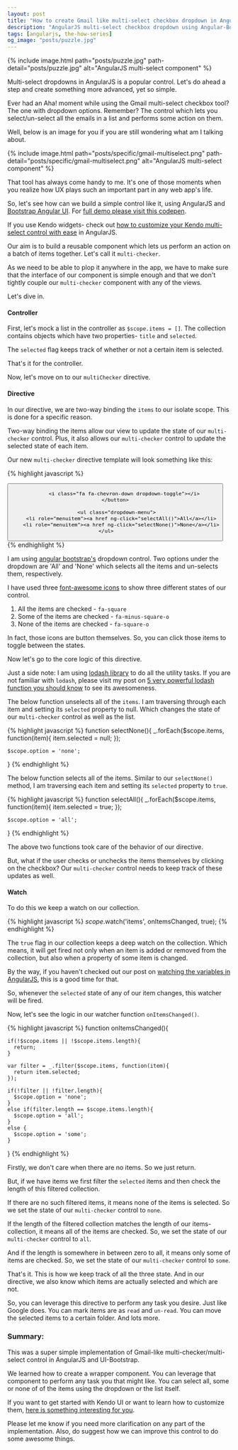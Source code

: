 ```yaml
---
layout: post
title: "How to create Gmail like multi-select checkbox dropdown in AngularJS?"
description: "AngularJS multi-select checkbox dropdown using Angular-Bootstrap. Super simple Gmail like multi-select component in AngularJS."
tags: [angularjs, the-how-series]
og_image: "posts/puzzle.jpg"
---
```


{% include image.html path="posts/puzzle.jpg" path-detail="posts/puzzle.jpg" alt="AngularJS multi-select component" %}

Multi-select dropdowns in AngularJS is a popular control. Let's do ahead a step and create something more advanced, yet so simple.

Ever had an Aha! moment while using the Gmail multi-select checkbox tool? The one with dropdown options. Remember? The control which lets you select/un-select all the emails in a list and performs some action on them.

Well, below is an image for you if you are still wondering what am I talking about.


{% include image.html path="posts/specific/gmail-multiselect.png" path-detail="posts/specific/gmail-multiselect.png" alt="AngularJS multi-select component" %}


That tool has always come handy to me. It's one of those moments when you realize how UX plays such an important part in any web app's life.

So, let's see how can we build a simple control like it, using AngularJS and [Bootstrap Angular UI](https://angular-ui.github.io/bootstrap/). For [full demo please visit this codepen](https://codepen.io/sharduul/pen/wqqGXy).

If you use Kendo widgets- check out [how to customize your Kendo multi-select control with ease](http://ngninja.com/posts/kendo-multi-select-widget) in AngularJS.

Our aim is to build a reusable component which lets us perform an action on a batch of items together. Let's call it `multi-checker`. 

As we need to be able to plop it anywhere in the app, we have to make sure that the interface of our component is simple enough and that we don't tightly couple our `multi-checker` component with any of the views.

Let's dive in.

#### Controller

First, let's mock a list in the controller as `$scope.items = []`. The collection contains objects which have two properties- `title` and `selected`.

The `selected` flag keeps track of whether or not a certain item is selected.

That's it for the controller.

Now, let's move on to our `multiChecker` directive.


#### Directive

In our directive, we are two-way binding the `items` to our isolate scope. This is done for a specific reason. 

Two-way binding the items allow our view to update the state of our `multi-checker` control. Plus, it also allows our `multi-checker` control to update the selected state of each item.

Our new `multi-checker` directive template will look something like this:


{% highlight javascript %}
<div class="btn-group" dropdown is-open="status.isopen">
    <button type="button" class="btn btn-default">
          <i class="fa fa-square" ng-if="option == 'all'" ng-click="selectNone()"></i>
          <i class="fa fa-minus-square-o" ng-if="option == 'some'" ng-click="selectNone()"></i>
          <i class="fa fa-square-o" ng-if="option == 'none'" ng-click="selectAll()"></i>
          
          <i class="fa fa-chevron-down dropdown-toggle"></i>
    </button>

     <ul class="dropdown-menu">
        <li role="menuitem"><a href ng-click="selectAll()">All</a></li>
        <li role="menuitem"><a href ng-click="selectNone()">None</a></li>
    </ul>      
</div>
{% endhighlight %}


I am using [angular bootstrap's](https://angular-ui.github.io/bootstrap/) dropdown control. Two options under the dropdown are 'All' and 'None' which selects all the items and un-selects them, respectively.

I have used three [font-awesome icons](http://fontawesome.io/icons/) to show three different states of our control.

1. All the items are checked - `fa-square`
2. Some of the items are checked - `fa-minus-square-o`
3. None of the items are checked - `fa-square-o`

In fact, those icons are button themselves. So, you can click those items to toggle between the states.

Now let's go to the core logic of this directive.

Just a side note: I am using [lodash library](https://lodash.com/) to do all the utility tasks. If you are not familiar with `lodash`, please visit my post on [5 very powerful lodash function you should know](http://ngninja.com/posts/powerful-lodash-functions-javascript) to see its awesomeness.

The below function unselects all of the `items`. I am traversing through each item and setting its `selected` property to null. Which changes the state of our `multi-checker` control as well as the list.


{% highlight javascript %}
function selectNone(){
    _.forEach($scope.items, function(item){
      item.selected = null;
    });

    $scope.option = 'none';
}
{% endhighlight %}


The below function selects all of the items. Similar to our `selectNone()` method, I am traversing each item and setting its `selected` property to `true`.


{% highlight javascript %}
function selectAll(){
    _.forEach($scope.items, function(item){
          item.selected = true;
    });

    $scope.option = 'all';
}
{% endhighlight %}


The above two functions took care of the behavior of our directive.

But, what if the user checks or unchecks the items themselves by clicking on the checkbox? Our `multi-checker` control needs to keep track of these updates as well.


#### Watch

To do this we keep a watch on our collection.


{% highlight javascript %}
$scope.$watch('items', onItemsChanged, true);
{% endhighlight %}


The `true` flag in our collection keeps a deep watch on the collection. Which means, it will get fired not only when an item is added or removed from the collection, but also when a property of some item is changed.

By the way, if you haven't checked out our post on [watching the variables in AngularJS](http://localhost:4000/posts/watch-controller-properties-in-angularjs), this is a good time for that.

So, whenever the `selected` state of any of our item changes, this watcher will be fired.

Now, let's see the logic in our watcher function `onItemsChanged()`.


{% highlight javascript %}
function onItemsChanged(){
        
    if(!$scope.items || !$scope.items.length){
      return;
    }

    var filter = _.filter($scope.items, function(item){
      return item.selected;
    });

    if(!filter || !filter.length){
      $scope.option = 'none';
    }
    else if(filter.length == $scope.items.length){
      $scope.option = 'all';
    }
    else {
      $scope.option = 'some';
    }
}
{% endhighlight %}


Firstly, we don't care when there are no items. So we just return.

But, if we have items we first filter the `selected` items and then check the length of this filtered collection. 

If there are no such filtered items, it means none of the items is selected. So we set the state of our `multi-checker` control to `none`.

If the length of the filtered collection matches the length of our items-collection, it means all of the items are checked. So, we set the state of our `multi-checker` control to `all`.

And if the length is somewhere in between zero to all, it means only some of items are checked. So, we set the state of our `multi-checker` control to `some`.

That's it. This is how we keep track of all the three state. And in our directive, we also know which items are actually selected and which are not.

So, you can leverage this directive to perform any task you desire. Just like Google does. You can mark items are as `read` and `un-read`. You can move the selected items to a certain folder. And lots more.

### Summary:
This was a super simple implementation of Gmail-like multi-checker/multi-select control in AngularJS and UI-Bootstrap. 

We learned how to create a wrapper component. You can leverage that component to perform any task you that might like. You can select all, some or none of of the items using the dropdown or the list itself.

If you want to get started with Kendo UI or want to learn how to customize them, [here is something interesting for you](http://ngninja.com/posts/kendo-multi-select-widget).

Please let me know if you need more clarification on any part of the implementation. Also, do suggest how we can improve this control to do some awesome things.
